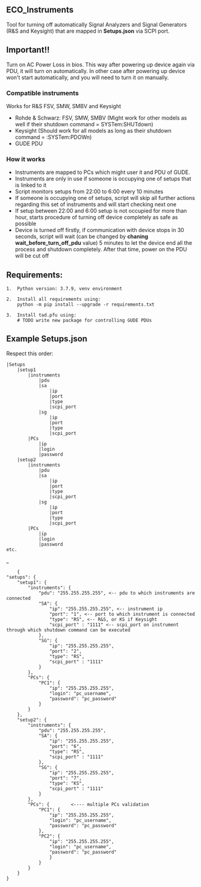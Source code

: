 ## ECO_Instruments
Tool for turning off automatically Signal Analyzers and Signal Generators (R&S and Keysight) that are mapped in <b>Setups.json</b>
via SCPI port.

## Important!!
Turn on AC Power Loss in bios. This way after powering up device again via PDU, it will turn on automatically.
In other case after powering up device won't start automatically, and you will need to turn it on manually.

### Compatible instruments
Works for R&S FSV, SMW, SMBV and Keysight
- Rohde & Schwarz: FSV, SMW, SMBV (Might work for other models as well if their shutdown command = SYSTem:SHUTdown)
- Keysight (Should work for all models as long as their shutdown command = :SYSTem:PDOWn)
- GUDE PDU

### How it works
- Instruments are mapped to PCs which might user it and PDU of GUDE.
- Instruments are only in use if someone is occupying one of setups that is linked to it
- Script monitors setups from 22:00 to 6:00 every 10 minutes
- If someone is occupying one of setups, script will skip all further actions regarding this set of instruments and will start checking next one
- If setup between 22:00 and 6:00 setup is not occupied for more than hour, starts procedure of turning off device completely as safe as possible
- Device is turned off firstly, if communication with device stops in 30 seconds, script will wait (can be changed by <b>chaning wait_before_turn_off_pdu</b> 
 value) 5 minutes to let the device end all the process and shutdown completely. After that time, power on the PDU will be cut off

## Requirements:

    1.  Python version: 3.7.9, venv environment
    
    2.  Install all requirements using:
        python -m pip install --upgrade -r requirements.txt
    
    3.  Install tad.pfu using:
        # TODO write new package for controlling GUDE PDUs

## Example Setups.json

Respect this order:

    |Setups
        |setup1
            |instruments
                |pdu
                |sa
                    |ip
                    |port
                    |type
                    |scpi_port
                |sg
                    |ip
                    |port
                    |type
                    |scpi_port
            |PCs
                |ip
                |login
                |password
        |setup2
            |instruments
                |pdu
                |sa
                    |ip
                    |port
                    |type
                    |scpi_port
                |sg
                    |ip
                    |port
                    |type
                    |scpi_port
            |PCs
                |ip
                |login
                |password
    etc.

_

        {
	"setups": {
		"setup1": {
			"instruments": {
				"pdu": "255.255.255.255", <-- pdu to which instruments are connected
				"SA": {
					"ip": "255.255.255.255", <-- instrument ip
					"port": "1", <-- port to which instrument is connected
					"type": "RS", <-- R&S, or KS if Keysight
					"scpi_port" : "1111" <-- scpi_port on instrument through which shutdown command can be executed
				},
				"SG": {
					"ip": "255.255.255.255",
					"port": "2",
					"type": "RS",
					"scpi_port" : "1111"
				}
			},
			"PCs": {
				"PC1": {
					"ip": "255.255.255.255",
					"login": "pc_username",
					"password": "pc_password"
				}
			}
		},
		"setup2": {
			"instruments": {
				"pdu": "255.255.255.255",
				"SA": {
					"ip": "255.255.255.255",
					"port": "6",
					"type": "RS",
					"scpi_port" : "1111"
				},
				"SG": {
					"ip": "255.255.255.255",
					"port": "7",
					"type": "KS",
					"scpi_port" : "1111"
				}
			},
			"PCs": {        <---- multiple PCs validation
				"PC1": {
					"ip": "255.255.255.255",
					"login": "pc_username",
					"password": "pc_password"
				},
				"PC2": {
					"ip": "255.255.255.255",
					"login": "pc_username",
					"password": "pc_password"
                    }
                }
            }
        }
    }